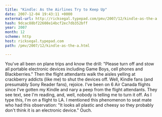 ```yaml
---
title: "Kindle: As the Airlines Try to Keep Up"
date: 2007-12-04 19:43:11 +0000
external-url: http://ricksegal.typepad.com/pmv/2007/12/kindle-as-the-a.html
hash: 9dcac88bf22608e14bcf2ec7db352bff
year: 2007
month: 12
scheme: http
host: ricksegal.typepad.com
path: /pmv/2007/12/kindle-as-the-a.html

---
```


You've all been on plane trips and know the drill:
  "Please turn off and stow all portable electronic devices including Game Boys, cell phones and Blackberries."
 Then the flight attendants walk the aisles yelling at crackberry addicts (like me) to shut the devices off. Well, Kindle fans (and presumably Sony Reader fans), rejoice. I've been on 6 Air Canada flights since I've gotten my Kindle and nary a peep from the flight attendants. They see text, see I'm reading, and, well, nobody is telling me to turn it off.
 As I type this, I'm on a flight to LA. I mentioned this phenomenon to seat mate who had this observation:
  "It looks all plastic and cheesy so they probably don't think it is an electronic device."
 Ouch.
